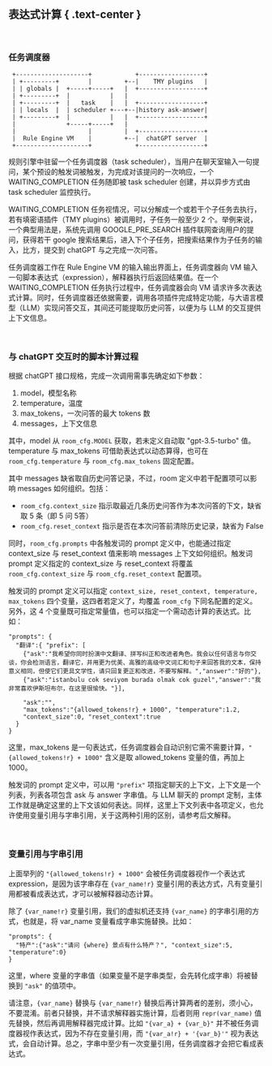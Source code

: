 表达式计算 { .text-center }
---------

&nbsp;

### 任务调度器

```
 +--------------------+            +------------------+
 | +---------+        |         +--|    TMY plugins   |
 | | globals |  +-----+-----+   |  +------------------+
 | +---------+  |           |   |
 | +---------+  |   task    |   |  +------------------+
 | | locals  |  | scheduler +---+--|history ask-answer|
 | +---------+  |           |   |  +------------------+
 |              +-----+-----+   |
 |                    |         |  +------------------+
 |  Rule Engine VM    |         +--|  chatGPT server  |
 +--------------------+            +------------------+
```

规则引擎中驻留一个任务调度器（task scheduler），当用户在聊天室输入一句提问，某个预设的触发词被触发，为完成对该提问的一次响应，一个 WAITING_COMPLETION 任务随即被 task scheduler 创建，并以异步方式由 task scheduler 监控执行。

WAITING_COMPLETION 任务视情况，可以分解成一个或若干个子任务去执行，若有填密语插件（TMY plugins）被调用时，子任务一般至少 2 个。举例来说，一个典型用法是，系统先调用 GOOGLE_PRE_SEARCH 插件联网查询用户的提问，获得若干 google 搜索结果后，进入下个子任务，把搜索结果作为子任务的输入，比方，提交到 chatGPT 与之完成一次问答。

任务调度器工作在 Rule Engine VM 的输入输出界面上，任务调度器向 VM 输入一句脚本表达式（expression），解释器执行后返回结果值。在一个 WAITING_COMPLETION 任务执行过程中，任务调度器会向 VM 请求许多次表达式计算。同时，任务调度器还依据需要，调用各项插件完成特定功能，与大语言模型（LLM）实现问答交互，其间还可能提取历史问答，以便为与 LLM 的交互提供上下文信息。

&nbsp;

### 与 chatGPT 交互时的脚本计算过程

根据 chatGPT 接口规格，完成一次调用需事先确定如下参数：

1. model，模型名称
2. temperature，温度
3. max_tokens，一次问答的最大 tokens 数
4. messages，上下文信息

其中，model 从 `room_cfg.MODEL` 获取，若未定义自动取 "gpt-3.5-turbo" 值。temperature 与 max_tokens 可借助表达式以动态算得，也可在 `room_cfg.temperature` 与 `room_cfg.max_tokens` 固定配置。

其中 messages 缺省取自历史问答记录，不过，room 定义中若干配置项可以影响 messages 如何组织。包括：

- `room_cfg.context_size` 指示取最近几条历史问答作为本次问答的下文，缺省取 5 条（即 5 问 5答）
- `room_cfg.reset_context` 指示是否在本次问答前清除历史记录，缺省为 False

同时，`room_cfg.prompts` 中各触发词的 prompt 定义中，也能通过指定 context_size 与 reset_context 值来影响 messages 上下文如何组织。触发词 prompt 定义指定的 context_size 与 reset_context 将覆盖 `room_cfg.context_size` 与 `room_cfg.reset_context` 配置项。

触发词的 prompt 定义可以指定 `context_size, reset_context, temperature, max_tokens` 四个变量，这四者若定义了，均覆盖 `room_cfg` 下同名配置的定义。另外，这 4 个变量既可指定常量值，也可以指定一个需动态计算的表达式。比如：

```
"prompts": {
  "翻译":{ "prefix": [
    {"ask":"我希望你同时扮演中文翻译、拼写纠正和改进者角色。我会以任何语言与你交谈，你会检测语言，翻译它，并用更为优美、高雅的高级中文词汇和句子来回答我的文本，保持意义相同，但使它们更具文学性，请只回复更正和改进，不要写解释。","answer":"好的"}, 
    {"ask":"istanbulu cok seviyom burada olmak cok guzel","answer":"我非常喜欢伊斯坦布尔，在这里很愉快。"}],
    
    "ask":"",
    "max_tokens":"{allowed_tokens!r} + 1000", "temperature":1.2,
    "context_size":0, "reset_context":true
  }
}
```

这里，max_tokens 是一句表达式，任务调度器会自动识别它需不需要计算，`"{allowed_tokens!r} + 1000"` 含义是取 allowed_tokens 变量的值，再加上 1000。

触发词的 prompt 定义中，可以用 `"prefix"` 项指定聊天的上下文，上下文是一个列表，列表各项包含 ask 与 answer 字串值。与 LLM 聊天的 prompt 定制，主体工作就是确定这里的上下文该如何表达。同样，这里上下文列表中各项定义，也允许使用变量引用与字串引用，关于这两种引用的区别，请参考后文解释。

&nbsp;

### 变量引用与字串引用

上面举列的 `"{allowed_tokens!r} + 1000"` 会被任务调度器视作一个表达式 expression，是因为该字串存在 `{var_name!r}` 变量引用的表达方式，凡有变量引用都被看成表达式，才可以被解释器动态计算。

除了 `{var_name!r}` 变量引用，我们的虚拟机还支持 `{var_name}` 的字串引用的方式，也就是，将 var_name 变量看成字串实施替换。比如：

```
"prompts": {
  "特产":{"ask":"请问 {where} 景点有什么特产？", "context_size":5, "temperature":0}
}    
```

这里，where 变量的字串值（如果变量不是字串类型，会先转化成字串）将被替换到 `"ask"` 的值项中。

请注意，`{var_name}` 替换与 `{var_name!r}` 替换后再计算两者的差别，须小心，不要混淆。前者只替换，并不请求解释器实施计算，后者则用 `repr(var_name)` 值先替换，然后再调用解释器完成计算。比如 `"{var_a} + {var_b}"` 并不被任务调度器视作表达式，因为不存在变量引用，而 `"{var_a!r} + '{var_b}'"` 视为表达式，会自动计算。总之，字串中至少有一次变量引用，任务调度器才会把它看成表达式。

